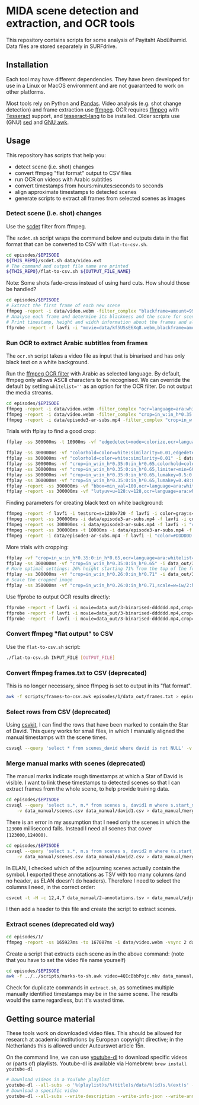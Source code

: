 # MIDA scene detection and extraction, and OCR tools

This repository contains scripts for some analysis of Payitaht Abdülhamid.
Data files are stored separately in SURFdrive.

## Installation

Each tool may have different dependencies.
They have been developed for use in a Linux or MacOS environment and are not
guaranteed to work on other platforms.

Most tools rely on Python and [Pandas].
Video analysis (e.g. shot change detection) and frame extraction use [ffmpeg].
OCR requires [ffmpeg] with [Tesseract] support, and [tesseract-lang] to be
installed.
Older scripts use (GNU) [sed] and [GNU awk].

[Pandas]: https://pandas.pydata.org/
[ffmpeg]: https://ffmpeg.org
[Tesseract]: https://github.com/tesseract-ocr/tesseract
[tesseract-lang]: https://github.com/tesseract-ocr/tessdata
[sed]: https://www.gnu.org/software/sed/manual/sed.html
[GNU awk]: https://www.gnu.org/software/gawk/manual/gawk.html

## Usage

This repository has scripts that help you:

- detect scene (i.e. shot) changes
- convert ffmpeg "flat format" output to CSV files
- run OCR on videos with Arabic subtitles
- convert timestamps from hours:minutes:seconds to seconds
- align approximate timestamps to detected scenes
- generate scripts to extract all frames from selected scenes as images

### Detect scene (i.e. shot) changes

Use the [scdet] filter from ffmpeg.

The `scdet.sh` script wraps the command below and outputs data in the flat
format that can be converted to CSV with `flat-to-csv.sh`.

```sh
cd episodes/$EPISODE
${THIS_REPO}/scdet.sh data/video.ext
# The command and output file name are printed
${THIS_REPO}/flat-to-csv.sh ${OUTPUT_FILE_NAME}
```

Note: Some shots fade-cross instead of using hard cuts.
How should those be handled?

```sh
cd episodes/$EPISODE
# Extract the first frame of each new scene
ffmpeg -report -i data/video.webm -filter_complex "blackframe=amount=99:threshold=24,scdet=threshold=6.0,metadata=select:key=lavfi.scd.time,metadata=print:file='data_out/frames.txt'" -vsync 2 "data_out/scene-%03d.jpg"
# Analyse each frame and determine its blackness and the score for scene change
# Print timestamp, height and width information about the frames and all filter-added tags
ffprobe -report -f lavfi -i "movie=data/kf5USsE6Xq8.webm,blackframe=amount=99:threshold=24,scdet=threshold=5.0" -show_entries "frame=pkt_pts_time,height,width:frame_tags" -print_format flat > data_out/scene-changes.txt
```

[scdet]: https://ffmpeg.org/ffmpeg-filters.html#scdet-1

### Run OCR to extract Arabic subtitles from frames

The `ocr.sh` script takes a video file as input that is binarised and has only
black text on a white background.

Run the [ffmpeg OCR filter][ocr] with Arabic as selected language.
By default, ffmpeg only allows ASCII characters to be recognised.
We can override the default by setting `whitelist=''` as an option for the OCR filter.
Do not output the media streams.

```sh
cd episodes/$EPISODE
ffmpeg -report -i data/video.webm -filter_complex "ocr=language=ara:whitelist='',metadata=print:file='data_out/ocr.txt'" -f null out.null
ffmpeg -report -i data/video.webm -filter_complex "crop=in_w:in_h*0.35:0:in_h*0.65,lumakey=0.48:0.39,ocr=language=ara:whitelist='',metadata=print:file='data_out/ocr.txt'" -f null out.null
ffmpeg -report -i data/episode3-ar-subs.mp4 -filter_complex "crop=in_w:in_h*0.35:0:in_h*0.65,lumakey=0.48:0.39,ocr=language=ara:whitelist='',metadata=print:file='data_out/ocr.txt'" -f null out.null
```

Trials with ffplay to find a good crop:

```sh
ffplay -ss 300000ms -t 10000ms -vf "edgedetect=mode=colorize,ocr=language=ara:whitelist='',metadata=print:file='data_out/ocr.txt'" -i data/episode3-ar-subs.mp4

ffplay -ss 300000ms -vf "colorhold=color=white:similarity=0.01,edgedetect=mode=colormix,ocr=language=ara:whitelist='',metadata=print:file='data_out/ocr.txt'" -i data/episode3-ar-subs.mp4
ffplay -ss 300000ms -vf "colorhold=color=white:similarity=0.01" -i data/episode3-ar-subs.mp4
ffplay -ss 300000ms -vf "crop=in_w:in_h*0.35:0:in_h*0.65,colorhold=color=white:similarity=0.01" -i data/episode3-ar-subs.mp4
ffplay -ss 300000ms -vf "crop=in_w:in_h*0.35:0:in_h*0.65,limiter=min=60000,colorhold=color=white:similarity=0.01" -i data/episode3-ar-subs.mp4
ffplay -ss 300000ms -vf "crop=in_w:in_h*0.35:0:in_h*0.65,lumakey=0.5:0.4" -i data/episode3-ar-subs.mp4
ffplay -ss 300000ms -vf "crop=in_w:in_h*0.35:0:in_h*0.65,lumakey=0.48:0.39,ocr=language=ara:whitelist='',metadata=print:file='data_out/ocr.txt'" -i data/episode3-ar-subs.mp4
ffplay -report -ss 300000ms -vf "bbox=min_val=100,ocr=language=ara:whitelist='',metadata=print:file='data_out/ocr.txt'" -i data/episode3-ar-subs.mp4
ffplay -report -ss 300000ms -vf "lutyuv=u=128:v=128,ocr=language=ara:whitelist='',metadata=print:file='data_out/ocr.txt'" -i data/episode3-ar-subs.mp4
```

Finding parameters for creating black text on white background:

```sh
ffmpeg -report -f lavfi -i testsrc=s=1280x720 -f lavfi -i color=gray:s=1280x720 -f lavfi -i color=white:s=1280x720 -f lavfi -i color=black:s=1280x720 -lavfi threshold output.avi
ffmpeg -report -ss 300000ms -i data/episode3-ar-subs.mp4 -f lavfi -i color=gray:s=1280x720 -f lavfi -i color=white:s=1280x720 -f lavfi -i color=black:s=1280x720 -lavfi threshold data_out/3-binarised.mp4
ffmpeg -report -ss 300000ms -i data/episode3-ar-subs.mp4 -f lavfi -i "color=#EEEEEE:s=1280x720" -f lavfi -i color=white:s=1280x720 -f lavfi -i color=black:s=1280x720 -lavfi threshold data_out/3-binarised-eeeeee.mp4
ffmpeg -report -ss 300000ms -t 10000ms -i data/episode3-ar-subs.mp4 -f lavfi -i "color=#DDDDDD:s=1280x720" -f lavfi -i color=white:s=1280x720 -f lavfi -i color=black:s=1280x720 -lavfi threshold -an data_out/3-binarised-dddddd.mp4
ffmpeg -report -i data/episode3-ar-subs.mp4 -f lavfi -i "color=#DDDDDD:s=1280x720" -f lavfi -i color=white:s=1280x720 -f lavfi -i color=black:s=1280x720 -lavfi threshold -an -r 25 data_out/3-binarised-dddddd.mp4
```

More trials with cropping:

```sh
ffplay -vf "crop=in_w:in_h*0.35:0:in_h*0.65,ocr=language=ara:whitelist='',metadata=print:file='data_out/ocr.txt'" -i data_out/3-binarised-dddddd.mp4
ffplay -ss 300000ms -vf "crop=in_w:in_h*0.35:0:in_h*0.65" -i data_out/3-binarised-dddddd.mp4
# More optimal settings: 26% height starting 71% from the top of the frame
ffplay -ss 300000ms -vf "crop=in_w:in_h*0.26:0:in_h*0.71" -i data_out/3-binarised-dddddd.mp4
# Scale the cropped image
ffplay -ss 350000ms -vf "crop=in_w:in_h*0.26:0:in_h*0.71,scale=w=iw/2:h=ih/2" -i data_out/3-binarised-dddddd.mp4
```

Use ffprobe to output OCR results directly:

```sh
ffprobe -report -f lavfi -i movie=data_out/3-binarised-dddddd.mp4,crop=in_w:in_h*0.35:0:in_h*0.65,signalstats,ocr=language=ara:whitelist='',metadata=print:file='data_out/ocr-cropped.txt' -show_entries frame=pkt_pts_time:frame_tags=lavfi.signalstats.YMIN,lavfi.signalstats.YLOW,lavfi.signalstats.YAVG,lavfi.signalstats.YHIGH,lavfi.signalstats.YMAX,lavfi.ocr.text,lavfi.ocr.confidence -print_format csv > data_out/3-dddddd-probe-ocr.csv
ffprobe -report -f lavfi -i movie=data_out/3-binarised-dddddd.mp4,crop=in_w:in_h*0.35:0:in_h*0.65,scale=w=iw/2:h=ih/2,ocr=language=ara:whitelist='',scdet=threshold=6.0 -show_entries frame=pkt_pts_time:frame_tags=lavfi.scd.mafd,lavfi.scd.score,lavfi.ocr.text,lavfi.ocr.confidence -print_format csv > data_out/3-dddddd-probe-scaled-ocr.csv
ffprobe -report -f lavfi -i movie=data_out/3-binarised-dddddd.mp4,crop=in_w:in_h*0.35:0:in_h*0.65,scale=w=iw/2:h=ih/2,ocr=language=ara:whitelist='',scdet=threshold=6.0 -show_entries frame=pkt_pts_time:frame_tags=lavfi.scd.mafd,lavfi.scd.score,lavfi.ocr.text,lavfi.ocr.confidence -print_format csv > data_out/3-dddddd-probe-scaled-ocr.csv
```

[ocr]: https://ffmpeg.org/ffmpeg-filters.html#ocr

### Convert ffmpeg "flat output" to CSV

Use the `flat-to-csv.sh` script:

```sh
./flat-to-csv.sh INPUT_FILE [OUTPUT_FILE]
```

### Convert ffmpeg frames.txt to CSV (deprecated)

This is no longer necessary, since ffmpeg is set to output in its "flat
format".

```sh
awk -f scripts/frames-to-csv.awk episodes/1/data_out/frames.txt > episodes/1/data_manual/scenes.csv
```

### Select rows from CSV (deprecated)

Using [csvkit], I can find the rows that have been marked to contain the
Star of David.
This query works for small files, in which I manually aligned the manual
timestamps with the scene times.

```sh
csvsql --query 'select * from scenes_david where david is not NULL' -v data_manual/scenes_david.csv
```

[csvkit]: https://csvkit.readthedocs.io/en/latest/

### Merge manual marks with scenes (deprecated)

The manual marks indicate rough timestamps at which a Star of David is visible.
I want to link these timestamps to detected scenes so that I can extract frames
from the whole scene, to help provide training data.

```sh
cd episodes/$EPISODE
csvsql --query 'select s.*, m.* from scenes s, david1 m where s.start_ms <= m.ms and s.end_ms >= m.ms' \
    -v data_manual/scenes.csv data_manual/david1.csv > data_manual/merged_marks.csv
```

There is an error in my assumption that I need only the scenes in which the
`123000` millisecond falls. Instead I need all scenes that cover
`[123000,124000)`.

```sh
cd episodes/$EPISODE
csvsql --query 'select s.*, m.s from scenes s, david2 m where (s.start_ms <= m.ms and s.end_ms >= m.ms) or (s.start_ms <= m.ms + 999 and s.end_ms >= m.ms + 999)' \
    -v data_manual/scenes.csv data_manual/david2.csv > data_manual/merged_marks2.csv
```

In ELAN, I checked which of the adjourning scenes actually contain the symbol.
I exported these annotations as TSV with too many columns (and no header, as
ELAN doesn't do headers).
Therefore I need to select the columns I need, in the correct order:

```sh
csvcut -t -H -c 12,4,7 data_manual/2-annotations.tsv > data_manual/adjusted_marks.csv
```

I then add a header to this file and create the script to extract scenes.

### Extract scenes (deprecated old way)

```sh
cd episodes/1/
ffmpeg -report -ss 165927ms -to 167087ms -i data/video.webm -vsync 2 data_out/scene-0066/frame-%03d.jpg
```

Create a script that extracts each scene as in the above command:
(note that you have to set the video file name yourself)

```sh
cd episodes/$EPISODE
awk -f ../../scripts/marks-to-sh.awk video=4QIcBbbPojc.mkv data_manual/merged_marks.csv > extract.sh
```

Check for duplicate commands in `extract.sh`, as sometimes multiple manually
identified timestamps may be in the same scene.
The results would the same regardless, but it's wasted time.

## Getting source material

These tools work on downloaded video files.
This should be allowed for research at academic institutions by European
copyright directive; in the Netherlands this is allowed under Auteurswet
article 15n.

On the command line, we can use [youtube-dl] to download specific videos or
(parts of) playlists.
Youtube-dl is available via Homebrew: `brew install youtube-dl`

[youtube-dl]: https://youtube-dl.org/

```sh
# Download videos in a YouTube playlist
youtube-dl --all-subs -o '%(playlist)s/%(title)s/data/%(id)s.%(ext)s' --playlist-reverse --playlist-start 132 --playlist-end 133 --write-description --write-info-json --write-annotations -w 'https://www.youtube.com/playlist?list=PLge_kMuGwvL8pfyOpLP0hXprI7yQ0L2q-'
# Download a specific video
youtube-dl --all-subs --write-description --write-info-json --write-annotations -w 'https://www.youtube.com/watch?v=ZK9sYnqO2TI'
```
